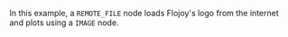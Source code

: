 In this example, a `REMOTE_FILE` node loads Flojoy's logo from the internet and plots using a `IMAGE` node.